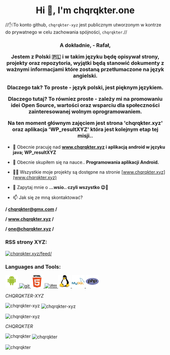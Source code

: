 <h1 align="center">Hi 👋, I'm chqrqkter.one</h1>

//✋❕To konto github,
`chqrqkter-xyz` 
jest publicznym utworzonym w kontrze do prywatnego w celu zachowania spójności,
`chqrqkter`.//


<h3 align="center">A dokładnie, - Rafał,


Jestem z Polski 🇵🇱
  i w takim języku będę opisywał strony, projekty oraz repozytoria, wyjątki będą stanowić dokumenty z ważnymi informacjami które zostaną przetłumaczone na język angielski. 
  
  Dlaczego tak? 
To proste - język polski, jest pięknym językiem.

  Dlaczego tutaj?
To równiez proste - zależy mi na promowaniu idei Open Source, wartości oraz wsparciu dla społeczności zainteresowanej wolnym oprogramowaniem.

  Na ten moment głównym zajęciem jest strona 'chqrqkter.xyz' oraz aplikacja 'WP_resultXYZ' która jest kolejnym etap tej misji..</h3>

- 🔭 Obecnie pracuję nad **www.chqrqkter.xyz i aplikacją android w języku java; WP_resultXYZ**

- 🌱 Obecnie skupiłem się na nauce..
  **Programowania aplikacji Android.**

- 👨‍💻 Wszystkie moje projekty są dostępne na stronie [www.chqrqkter.xyz](www.chqrqkter.xyz)

- 💬 Zapytaj mnie o **...wsio.. czyli wszystko 😉🫡**


- 📫 Jak się ze mną skontaktować?

**/ chqrqkter@gmx.com /**

**/ www.chqrqkter.xyz /**

**/ one@chqrqkter.xyz /**



<h3 align="left">RSS strony XYZ:</h3>
<p align="left">
<a href="https://chqrqkter.xyz/feed/" target="blank"><img align="center" src="https://raw.githubusercontent.com/rahuldkjain/github-profile-readme-generator/master/src/images/icons/Social/rss.svg" alt="chqrqkter.xyz/feed/" height="30" width="40" /></a>
</p>

<h3 align="left">Languages and Tools:</h3>
<p align="left"> <a href="https://developer.android.com" target="_blank" rel="noreferrer"> <img src="https://raw.githubusercontent.com/devicons/devicon/master/icons/android/android-original-wordmark.svg" alt="android" width="40" height="40"/> </a> <a href="https://git-scm.com/" target="_blank" rel="noreferrer"> <img src="https://www.vectorlogo.zone/logos/git-scm/git-scm-icon.svg" alt="git" width="40" height="40"/> </a> <a href="https://www.w3.org/html/" target="_blank" rel="noreferrer"> <img src="https://raw.githubusercontent.com/devicons/devicon/master/icons/html5/html5-original-wordmark.svg" alt="html5" width="40" height="40"/> </a> <a href="https://ifttt.com/" target="_blank" rel="noreferrer"> <img src="https://www.vectorlogo.zone/logos/ifttt/ifttt-ar21.svg" alt="ifttt" width="40" height="40"/> </a> <a href="https://www.linux.org/" target="_blank" rel="noreferrer"> <img src="https://raw.githubusercontent.com/devicons/devicon/master/icons/linux/linux-original.svg" alt="linux" width="40" height="40"/> </a> <a href="https://www.mysql.com/" target="_blank" rel="noreferrer"> <img src="https://raw.githubusercontent.com/devicons/devicon/master/icons/mysql/mysql-original-wordmark.svg" alt="mysql" width="40" height="40"/> </a> <a href="https://www.php.net" target="_blank" rel="noreferrer"> <img src="https://raw.githubusercontent.com/devicons/devicon/master/icons/php/php-original.svg" alt="php" width="40" height="40"/> </a> </p>


*CHQRQKTER-XYZ*
<p><img align="left" src="https://github-readme-stats.vercel.app/api/top-langs?username=chqrqkter-xyz&show_icons=true&locale=pl&layout=compact" alt="chqrqkter-xyz" /></p>

<p>&nbsp;<img align="center" src="https://github-readme-stats.vercel.app/api?username=chqrqkter-xyz&show_icons=true&locale=pl" alt="chqrqkter-xyz" /></p>

<p><img align="center" src="https://github-readme-streak-stats.herokuapp.com/?user=chqrqkter-xyz&" alt="chqrqkter-xyz" /></p>



*CHQRQKTER*
<p><img align="left" src="https://github-readme-stats.vercel.app/api/top-langs?username=chqrqkter&show_icons=true&locale=en&layout=compact" alt="chqrqkter" /></p>

<p>&nbsp;<img align="center" src="https://github-readme-stats.vercel.app/api?username=chqrqkter&show_icons=true&locale=pl" alt="chqrqkter" /></p>

<p><img align="center" src="https://github-readme-streak-stats.herokuapp.com/?user=chqrqkter" alt="chqrqkter" /></p>

